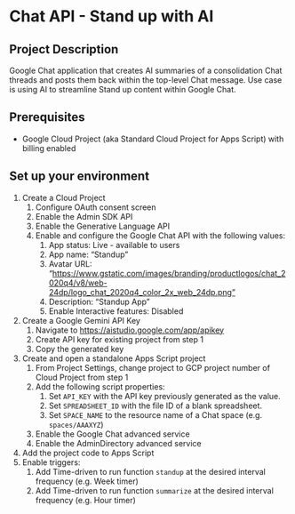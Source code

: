# Chat API - Stand up with AI

## Project Description

Google Chat application that creates AI summaries of a consolidation Chat threads and posts them back within the top-level Chat message. Use case is using AI to streamline Stand up content within Google Chat.

## Prerequisites

* Google Cloud Project (aka Standard Cloud Project for Apps Script) with billing enabled

## Set up your environment

1. Create a Cloud Project
   1. Configure OAuth consent screen
   1. Enable the Admin SDK API
   1. Enable the Generative Language API
   1. Enable and configure the Google Chat API with the following values:
      1. App status: Live - available to users
      1. App name: “Standup”
      1. Avatar URL: “https://www.gstatic.com/images/branding/productlogos/chat_2020q4/v8/web-24dp/logo_chat_2020q4_color_2x_web_24dp.png”
      1. Description: “Standup App”
      1. Enable Interactive features: Disabled
1. Create a Google Gemini API Key 
   1. Navigate to https://aistudio.google.com/app/apikey 
   1. Create API key for existing project from step 1
   1. Copy the generated key 
1. Create and open a standalone Apps Script project
   1. From Project Settings, change project to GCP project number of Cloud Project from step 1
   1. Add the following script properties:
      1. Set `API_KEY` with the API key previously generated as the value.
      1. Set `SPREADSHEET_ID` with the file ID of a blank spreadsheet. 
      1. Set `SPACE_NAME` to the resource name of a Chat space (e.g. `spaces/AAAXYZ`)
   1. Enable the Google Chat advanced service
   1. Enable the AdminDirectory advanced service 
1. Add the project code to Apps Script
1. Enable triggers:
   1. Add Time-driven to run function `standup` at the desired interval frequency (e.g. Week timer)
   1. Add Time-driven to run function `summarize` at the desired interval frequency (e.g. Hour timer)
